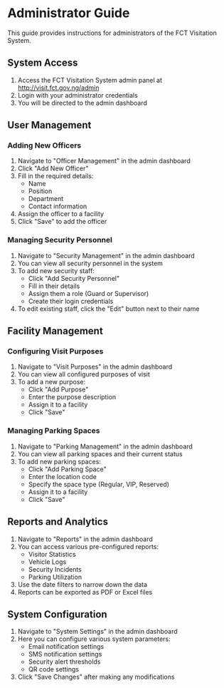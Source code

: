 # Administrator Guide

This guide provides instructions for administrators of the FCT Visitation System.

## System Access

1. Access the FCT Visitation System admin panel at http://visit.fct.gov.ng/admin
2. Login with your administrator credentials
3. You will be directed to the admin dashboard

## User Management

### Adding New Officers
1. Navigate to "Officer Management" in the admin dashboard
2. Click "Add New Officer"
3. Fill in the required details:
   - Name
   - Position
   - Department
   - Contact information
4. Assign the officer to a facility
5. Click "Save" to add the officer

### Managing Security Personnel
1. Navigate to "Security Management" in the admin dashboard
2. You can view all security personnel in the system
3. To add new security staff:
   - Click "Add Security Personnel"
   - Fill in their details
   - Assign them a role (Guard or Supervisor)
   - Create their login credentials
4. To edit existing staff, click the "Edit" button next to their name

## Facility Management

### Configuring Visit Purposes
1. Navigate to "Visit Purposes" in the admin dashboard
2. You can view all configured purposes of visit
3. To add a new purpose:
   - Click "Add Purpose"
   - Enter the purpose description
   - Assign it to a facility
   - Click "Save"

### Managing Parking Spaces
1. Navigate to "Parking Management" in the admin dashboard
2. You can view all parking spaces and their current status
3. To add new parking spaces:
   - Click "Add Parking Space"
   - Enter the location code
   - Specify the space type (Regular, VIP, Reserved)
   - Assign it to a facility
   - Click "Save"

## Reports and Analytics

1. Navigate to "Reports" in the admin dashboard
2. You can access various pre-configured reports:
   - Visitor Statistics
   - Vehicle Logs
   - Security Incidents
   - Parking Utilization
3. Use the date filters to narrow down the data
4. Reports can be exported as PDF or Excel files

## System Configuration

1. Navigate to "System Settings" in the admin dashboard
2. Here you can configure various system parameters:
   - Email notification settings
   - SMS notification settings
   - Security alert thresholds
   - QR code settings
3. Click "Save Changes" after making any modifications
